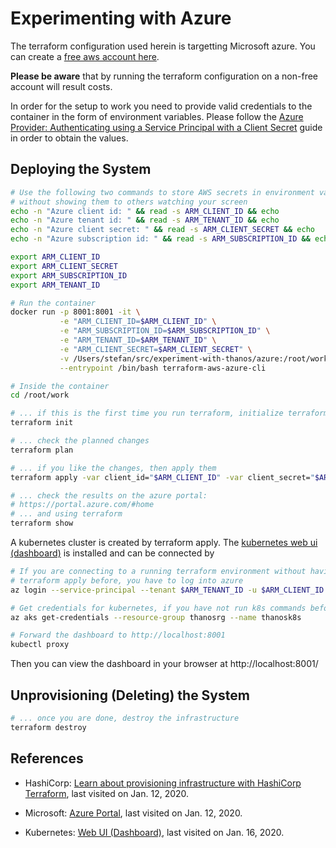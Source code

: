 # Experimenting with Azure

The terraform configuration used herein is targetting Microsoft azure. You can create a [free aws account here](https://azure.microsoft.com/en-us/free/).

**Please be aware** that by running the terraform configuration on a non-free account will result costs.

In order for the setup to work you need to provide valid credentials to the container in the form of environment variables. Please follow the [Azure Provider: Authenticating using a Service Principal with a Client Secret](https://www.terraform.io/docs/providers/azurerm/guides/service_principal_client_secret.html) guide in order to obtain the values.

## Deploying the System

```sh
# Use the following two commands to store AWS secrets in environment variables
# without showing them to others watching your screen
echo -n "Azure client id: " && read -s ARM_CLIENT_ID && echo
echo -n "Azure tenant id: " && read -s ARM_TENANT_ID && echo
echo -n "Azure client secret: " && read -s ARM_CLIENT_SECRET && echo
echo -n "Azure subscription id: " && read -s ARM_SUBSCRIPTION_ID && echo

export ARM_CLIENT_ID
export ARM_CLIENT_SECRET
export ARM_SUBSCRIPTION_ID
export ARM_TENANT_ID

# Run the container
docker run -p 8001:8001 -it \
           -e "ARM_CLIENT_ID=$ARM_CLIENT_ID" \
           -e "ARM_SUBSCRIPTION_ID=$ARM_SUBSCRIPTION_ID" \
           -e "ARM_TENANT_ID=$ARM_TENANT_ID" \
           -e "ARM_CLIENT_SECRET=$ARM_CLIENT_SECRET" \
           -v /Users/stefan/src/experiment-with-thanos/azure:/root/work \
           --entrypoint /bin/bash terraform-aws-azure-cli

# Inside the container
cd /root/work

# ... if this is the first time you run terraform, initialize terraform. Do this only, if you don't have a terraform.tfstate file in the current directory.
terraform init

# ... check the planned changes
terraform plan

# ... if you like the changes, then apply them
terraform apply -var client_id="$ARM_CLIENT_ID" -var client_secret="$ARM_CLIENT_SECRET"

# ... check the results on the azure portal:
# https://portal.azure.com/#home
# ... and using terraform
terraform show
```

A kubernetes cluster is created by terraform apply. The [kubernetes web ui (dashboard)](https://kubernetes.io/docs/tasks/access-application-cluster/web-ui-dashboard/) is installed and can be connected by

```sh
# If you are connecting to a running terraform environment without having called
# terraform apply before, you have to log into azure
az login --service-principal --tenant $ARM_TENANT_ID -u $ARM_CLIENT_ID -p $ARM_CLIENT_SECRET

# Get credentials for kubernetes, if you have not run k8s commands before in this container
az aks get-credentials --resource-group thanosrg --name thanosk8s

# Forward the dashboard to http://localhost:8001
kubectl proxy
```

Then you can view the dashboard in your browser at http://localhost:8001/

## Unprovisioning (Deleting) the System

```sh
# ... once you are done, destroy the infrastructure
terraform destroy
```

## References

* HashiCorp: [Learn about provisioning infrastructure with HashiCorp Terraform](https://learn.hashicorp.com/terraform), last visited on Jan. 12, 2020.

* Microsoft: [Azure Portal](https://portal.azure.com/?quickstart=true#blade/Microsoft_Azure_Resources/QuickstartCenterBlade), last visited on Jan. 12, 2020.

* Kubernetes: [Web UI (Dashboard)](https://kubernetes.io/docs/tasks/access-application-cluster/web-ui-dashboard/), last visited on Jan. 16, 2020.
